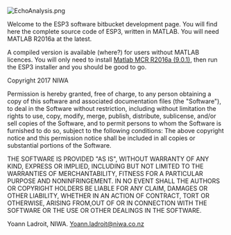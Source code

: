 ![EchoAnalysis.png](https://bitbucket.org/repo/g4Kg5e/images/2024943680-EchoAnalysis.png)

Welcome to the ESP3 software bitbucket development page. You will find here the complete source code of ESP3, written in MATLAB. You will need MATLAB R2016a at the latest.

A compiled version is available (where?) for users without MATLAB licences. You will only need to install [Matlab MCR R2016a (9.0.1)](https://au.mathworks.com/supportfiles/downloads/R2016a/deployment_files/R2016a/installers/win64/MCR_R2016a_win64_installer.exe), then run the ESP3 installer and you should be good to go.

Copyright 2017 NIWA

 Permission is hereby granted, free of charge, to any person obtaining a
 copy of this software and associated documentation files (the
 "Software"), to deal in the Software without restriction, including
 without limitation the rights to use, copy, modify, merge, publish,
 distribute, sublicense, and/or sell copies of the Software, and to permit
 persons to whom the Software is furnished to do so, subject to the
 following conditions: The above copyright notice and this permission
 notice shall be included in all copies or substantial portions of the
 Software.

 THE SOFTWARE IS PROVIDED "AS IS", WITHOUT WARRANTY OF ANY KIND, EXPRESS
 OR IMPLIED, INCLUDING BUT NOT LIMITED TO THE WARRANTIES OF
 MERCHANTABILITY, FITNESS FOR A PARTICULAR PURPOSE AND NONINFRINGEMENT. IN
 NO EVENT SHALL THE AUTHORS OR COPYRIGHT HOLDERS BE LIABLE FOR ANY CLAIM,
 DAMAGES OR OTHER LIABILITY, WHETHER IN AN ACTION OF CONTRACT, TORT OR
 OTHERWISE, ARISING FROM,OUT OF OR IN CONNECTION WITH THE SOFTWARE OR THE
 USE OR OTHER DEALINGS IN THE SOFTWARE.

Yoann Ladroit, NIWA.
Yoann.ladroit@niwa.co.nz